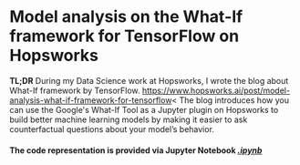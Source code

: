 # Model analysis on the What-If framework for TensorFlow on Hopsworks

<strong>TL;DR</strong> During my Data Science work at Hopsworks, I wrote the blog about What-If framework by TensorFlow.
<a href="https://www.hopsworks.ai/post/model-analysis-what-if-framework-for-tensorflow">https://www.hopsworks.ai/post/model-analysis-what-if-framework-for-tensorflow</a><
The blog introduces how you can use the Google's What-If Tool as a Jupyter plugin on Hopsworks to build better machine learning models by making it easier to ask counterfactual questions about your model’s behavior.

<h4>The code representation is provided via Jupyter Notebook <a href="https://github.com/fomalhautn/Quantum-Fourier-Transformation_QFT-based_Addition/blob/main/QFT-based%20Addition.ipynb"><em>.ipynb<em></a></h4>
